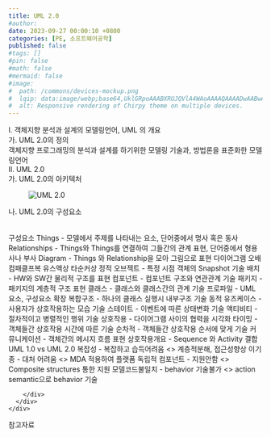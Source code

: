 ```yaml
---
title: UML 2.0
#author: 
date: 2023-09-27 00:00:10 +0800
categories: [PE, 소프트웨어공학]
published: false
#tags: []
#pin: false
#math: false
#mermaid: false
#image:
#  path: /commons/devices-mockup.png
#  lqip: data:image/webp;base64,UklGRpoAAABXRUJQVlA4WAoAAAAQAAAADwAABwAAQUxQSDIAAAARL0AmbZurmr57yyIiqE8oiG0bejIYEQTgqiDA9vqnsUSI6H+oAERp2HZ65qP/VIAWAFZQOCBCAAAA8AEAnQEqEAAIAAVAfCWkAALp8sF8rgRgAP7o9FDvMCkMde9PK7euH5M1m6VWoDXf2FkP3BqV0ZYbO6NA/VFIAAAA
#  alt: Responsive rendering of Chirpy theme on multiple devices.
---
```


<div class="post-wrap">
  <div class="para">
    <div class="para-title">
      I. 객체지향 분석과 설계의 모델링언어, UML 의 개요
    </div>
    <div class="para-cntnt">
      <div class="para">
        <div class="para-title">
          가. UML 2.0의 정의
        </div>
        <div class="para-cntnt">
            객체지향 프로그래밍의 분석과 설계를 하기위한 모델링 기술과, 방법론을 표준화한 모델링언어
        </div>
      </div>
    </div>
  </div>
  
  <div class="para">
    <div class="para-title">
      II. UML 2.0
    </div>
    <div class="para-cntnt">
      <div class="para">
        <div class="para-title">
          가. UML 2.0의 아키텍처
        </div>
        <div class="para-cntnt">
          <figure class="post-figure">
            <img src="/assets/img/posts/UML-2.0.png" alt="UML 2.0">
<!--            <figcaption>Source: Unveiling the Metaverse: Exploring Emerging Trends, Multifaceted Perspectives, and Future Challenges</figcaption>-->
          </figure>
        </div>
      </div>
      <div class="para">
        <div class="para-title">
          나. UML 2.0의 구성요소
        </div>
        <div class="para-cntnt">
          <table class="post-table">
          </table>
          구성요소
  Things - 모델에서 주제를 나타내는 요소, 단어중에서 명사 혹은 동사
  Relationships - Things와 Things를 연결하여 그들간의 관계 표현, 단어중에서 형용사나 부사
  Diagram - Things 와 Relationship을 모아 그림으로 표현
다이어그램 오배컴패클프복 유스액상 타순커상
  정적
    오브젝트 - 특정 시점 객체의 Snapshot 기술
    배치 - HW와 SW간 물리적 구조를 표현
    컴포넌트 - 컴포넌트 구조와 연관관계 기술
    패키지 - 패키지의 계층적 구조 표현
    클래스 - 클래스와 클래스간의 관계 기술
    프로파일 - UML 요소, 구성요소 확장
    복합구조 - 하나의 클래스 실행시 내부구조 기술
  동적  
    유즈케이스 - 사용자가 상호작용하는 모습 기술
    스테이트 - 이벤트에 따른 상태변화 기술
    액티비티 - 절차적이고 병렬적인 행위 기술
    상호작용 - 다이어그램 사이의 협력을 시각화
      타이밍 - 객체들간 상호작용 시간에 따른 기술
      순차적 - 객체들간 상호작용 순서에 맞게 기술
      커뮤니케이션 - 객체간의 메시지 흐름 표현
      상호작용개요 - Sequence 와 Activity 결합
UML 1.0 vs UML 2.0
  복잡성 - 복잡하고 습득어려움 &lt;&gt; 계층적분해, 접근성향상
  이기종 - 대처 어려움 &lt;&gt; MDA 적용하여 플랫폼 독립적
  컴포넌트 - 지원안함 &lt;&gt; Composite structures 통한 지원
  모델코드불일치 - behavior 기술불가 &lt;&gt; action semantic으로 behavior 기술

        </div>
      </div>
    </div>
  </div>

  <div class="refr-wrap">
    <div class="refr-title">
        참고자료
    </div>
    <ol class="refr-list">
    <!--    <li>(나현식, 최대선) <a target="_blank" href="https://scienceon.kisti.re.kr/commons/util/originalView.do?cn=JAKO202225948430499&oCn=JAKO202225948430499&dbt=JAKO&journal=NJOU00291864">메타버스 보안 위협 요소 및 대응 방안 검토</a></li>-->
    <!--    <li>(M. Uddin, S. Manickam, H. Ullah, M. Obaidat and A. Dandoush) <a target="_blank" href="https://ieeexplore.ieee.org/abstract/document/10138386">Unveiling the Metaverse: Exploring Emerging Trends, Multifaceted Perspectives, and Future Challenges</a></li>-->
    </ol>
  </div>
</div>
